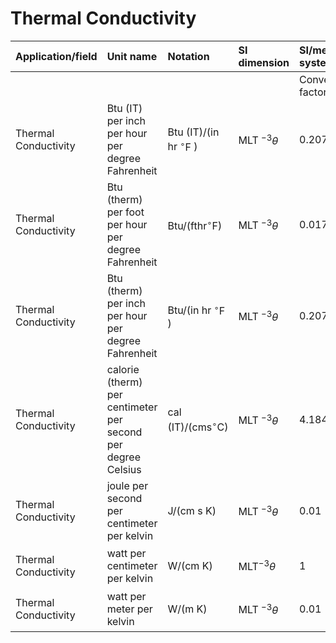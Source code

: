 # Thermal Conductivity

| Application/field | Unit name | Notation | SI dimension | SI/metric system |  | English/US system |  |
| :--- | :--- | :--- | :--- | :--- | :--- | :--- | :--- |
|  |  |  |  | Conversion factor | Unit | Conversion factor | Unit |
| Thermal Conductivity | Btu (IT) per inch per hour per degree Fahrenheit | Btu (IT)/(in hr ${ }^{\circ} \mathrm{F}$ ) | MLT $^{-3} \theta$ | 0.207688 | W/ (cm K) | 12.008 | Btu/ ( $\mathrm{ft} \mathrm{hr}^{\circ} \mathrm{F}$ ) |
| Thermal Conductivity | Btu (therm) per foot per hour per degree Fahrenheit | $\mathrm{Btu} /\left(\mathrm{ft} \mathrm{hr}{ }^{\circ} \mathrm{F}\right)$ | MLT $^{-3} \theta$ | 0.017296 | W/ (cm K) | 1.0000 | Btu/ ( $\mathrm{ft} \mathrm{hr}{ }^{\circ} \mathrm{F}$ ) |
| Thermal Conductivity | Btu (therm) per inch per hour per degree Fahrenheit | Btu/(in hr ${ }^{\circ} \mathrm{F}$ ) | MLT $^{-3} \theta$ | 0.207549 | W/ (cm K) | 12.000 | Btu/ ( $\mathrm{ft} \mathrm{hr}{ }^{\circ} \mathrm{F}$ ) |
| Thermal Conductivity | calorie (therm) per centimeter per second per degree Celsius | $\operatorname{cal}(\mathrm{IT}) /\left(\mathrm{cm} \mathrm{s}^{\circ} \mathrm{C}\right)$ | MLT $^{-3} \theta$ | 4.184 | W/ (cm K) | 241.91 | Btu/ ( $\mathrm{ft} \mathrm{hr}^{\circ} \mathrm{F}$ ) |
| Thermal Conductivity | joule per second per centimeter per kelvin | J/(cm s K) | MLT $^{-3} \theta$ | 0.01 | W/ (cm K) | 0.57817 | Btu/ ( $\mathrm{ft} \mathrm{hr}^{\circ} \mathrm{F}$ ) |
| Thermal Conductivity | watt per centimeter per kelvin | W/(cm K) | $\operatorname{MLT}^{-3} \theta$ | 1 | W/ (cm K) | 57.817 | Btu/ ( $\mathrm{ft} \mathrm{hr}^{\circ} \mathrm{F}$ ) |
| Thermal Conductivity | watt per meter per kelvin | W/(m K) | MLT $^{-3} \theta$ | 0.01 | W/ (cm K) | 0.57817 | Btu/ ( $\mathrm{ft} \mathrm{hr}{ }^{\circ} \mathrm{F}$ ) |
